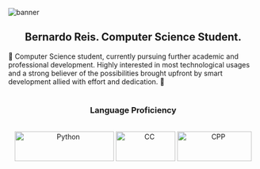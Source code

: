 ![banner](https://i.imgur.com/qURfXXU.png)
<h2 align="center"> Bernardo Reis. Computer Science Student. </h2>

🎈 Computer Science student, currently pursuing further academic and professional development. Highly interested in most technological usages and a strong believer of the possibilities brought upfront by smart development allied with effort and dedication. 🎈

<h1> </h1>

<h3 align = "center"> Language Proficiency </h3>
<div style="display: inline_block" align="center"><br>
  <img align="center" alt="Python" height="60" width="200" src="https://img.shields.io/badge/Python-3776AB?style=for-the-badge&logo=python&logoColor=white">
  <img align="center" alt="CC" height="60" width="120" src="https://img.shields.io/badge/C-00599C?style=for-the-badge&logo=c&logoColor=white">
  <img align="center" alt="CPP" height="60" width="150" src="https://img.shields.io/badge/C%2B%2B-00599C?style=for-the-badge&logo=c%2B%2B&logoColor=white">
</div>

<h1> </h1>
